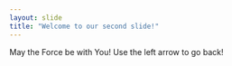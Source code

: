 ```yaml
---
layout: slide
title: "Welcome to our second slide!"
---
```

May the Force be with You!
Use the left arrow to go back!
